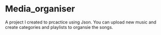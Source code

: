 # Media_organiser
A project I created to prcactice using Json. 
You can upload new music and create categories and playlists to organsie the songs. 
